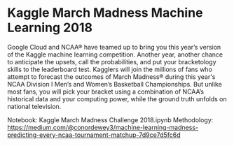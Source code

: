 # Kaggle March Madness Machine Learning 2018
Google Cloud and NCAA® have teamed up to bring you this year’s version of the Kaggle machine learning competition. Another year, another chance to anticipate the upsets, call the probabilities, and put your bracketology skills to the leaderboard test. Kagglers will join the millions of fans who attempt to forecast the outcomes of March Madness® during this year's NCAA Division I Men’s and Women’s Basketball Championships. But unlike most fans, you will pick your bracket using a combination of NCAA’s historical data and your computing power, while the ground truth unfolds on national television.

Notebook: Kaggle March Madness Challenge 2018.ipynb
Methodology: https://medium.com/@conordewey3/machine-learning-madness-predicting-every-ncaa-tournament-matchup-7d9ce7d5fc6d

